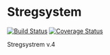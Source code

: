 Stregsystem
===========
[![Build Status](https://travis-ci.org/f-klubben/stregsystem.svg?branch=master)](https://travis-ci.org/f-klubben/stregsystem) [![Coverage Status](https://coveralls.io/repos/f-klubben/stregsystem/badge.svg)](https://coveralls.io/r/f-klubben/stregsystem)

Stregsystrem v.4
